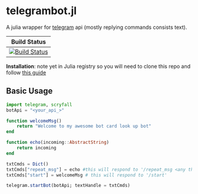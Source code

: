 # telegrambot.jl
A julia wrapper for [telegram](https://telegram.im) api (mostly replying commands consists text).

| **Build Status**                                                                                |
|:-----------------------------------------------------------------------------------------------:|
|[![Build Status](https://travis-ci.org/Moelf/telegrambot.jl.svg?branch=master)](https://travis-ci.org/Moelf/telegrambot.jl)|

**Installation**: note yet in Julia registry so you will need to clone this repo and follow [this guide](https://docs.julialang.org/en/v1.0.0/stdlib/Pkg/#Using-someone-else's-project-1)


## Basic Usage


```julia
import telegram, scryfall
botApi = "<your_api_>"

function welcomeMsg()
    return "Welcome to my awesome bot card look up bot"
end

function echo(incoming::AbstractString)
    return incoming
end

txtCmds = Dict()
txtCmds["repeat_msg"] = echo #this will respond to '/repeat_msg <any thing>'
txtCmds["start"] = welcomeMsg # this will respond to '/start'

telegram.startBot(botApi; textHandle = txtCmds)
```
